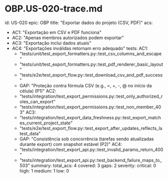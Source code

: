 # OBP.US-020-trace.md
id: US-020
epic: OBP
title: "Exportar dados do projeto (CSV, PDF)"
acs:
  - AC1: "Exportação em CSV e PDF funciona"
  - AC2: "Apenas membros autorizados podem exportar"
  - AC3: "Exportação inclui dados atuais"
  - AC4: "Exportações inválidas retornam erro adequado"
tests:
  AC1:
    - "tests/unit/test_export_formatters.py::test_csv_columns_and_escape"
    - "tests/unit/test_export_formatters.py::test_pdf_renderer_basic_layout"
    - "tests/e2e/test_export_flow.py::test_download_csv_and_pdf_success"
    - GAP: "Proteção contra fórmula CSV (e.g., =, +, -, @ no início da célula) (P1)"
  AC2:
    - "tests/integration/test_export_permissions.py::test_only_authorized_roles_can_export"
    - "tests/integration/test_export_permissions.py::test_non_member_403"
  AC3:
    - "tests/integration/test_export_data_freshness.py::test_export_matches_current_project_state"
    - "tests/e2e/test_export_flow.py::test_export_after_updates_reflects_latest_data"
    - GAP: "Consistência sob concorrência (tarefas sendo atualizadas durante export) com snapshot estável (P2)"
  AC4:
    - "tests/integration/test_export_api.py::test_invalid_params_return_400"
    - "tests/integration/test_export_api.py::test_backend_failure_maps_to_503"
summary:
  total_acs: 4
  covered: 3
  gaps: 2
  severity:
    critical: 0
    high: 1
    medium: 1
    low: 0
